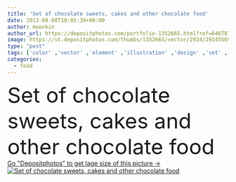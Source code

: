 ```yaml
---
title: 'Set of chocolate sweets, cakes and other chocolate food'
date: 2013-08-08T10:05:39+00:00
author: moonkin
author_url: https://depositphotos.com/portfolio-1352665.html?ref=64678756
image: https://st.depositphotos.com/thumbs/1352665/vector/2934/29345565/api_thumb_450.jpg?forcejpeg=true
type: "post"
tags: ['color' ,'vector' ,'element' ,'illustration' ,'design' ,'set' ,'party' ,'food' ,'cooking' ,'pie' ,'pastry' ,'cake' ,'cream' ,'sweet' ,'dessert' ,'snack' ,'family' ,'Menu' ,'coffee' ,'drink' ,'retro' ,'vintage' ,'lunch' ,'cartoon' ,'children' ,'kid' ,'classic' ,'candy' ,'icon' ,'cafe' ,'stand' ,'collection' ,'syrup' ,'chocolate' ,'mint' ,'jelly' ,'pudding' ,'sweets' ,'sundae' ,'cakes' ,'peanuts' ,'waffle' ,'topping' ,'cupcake' ,'muffin' ,'cheesecake' ,'mousse' ,'waffel' ,'jeu' ,'nourriture' ]
categories: 
  - food
---
```

<div aling="center">
            <font size="60"> Set of chocolate sweets, cakes and other chocolate food</font>   
</div>
<div>
    <a href='https://st.depositphotos.com/thumbs/1352665/vector/2934/29345565/api_thumb_450.jpg?forcejpeg=true?ref=64678756' target=_blank > Go "Depositphotos" to get lage size of this picture ->
        <img href='https://st.depositphotos.com/thumbs/1352665/vector/2934/29345565/api_thumb_450.jpg?forcejpeg=true?ref=64678756' src='https://st.depositphotos.com/1352665/2934/v/950/depositphotos_29345565-stock-illustration-set-of-chocolate-sweets-cakes.jpg?forcejpeg=true' alt='Set of chocolate sweets, cakes and other chocolate food' >
    </a>
</div>

